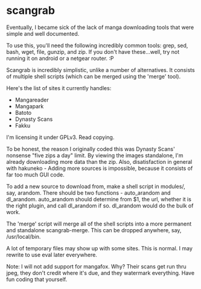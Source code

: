 scangrab
=====

Eventually, I became sick of the lack of manga downloading tools that were simple and well documented.

To use this, you'll need the following incredibly common tools: grep, sed, bash, wget, file, gunzip, and zip. If you don't have these...well, try not running it on android or a netgear router. :P

Scangrab is incredibly simplistic, unlike a number of alternatives. It consists of multiple shell scripts (which can be merged using the 'merge' tool).

Here's the list of sites it currently handles:
 * Mangareader
 * Mangapark
 * Batoto
 * Dynasty Scans
 * Fakku

I'm licensing it under GPLv3. Read copying.

To be honest, the reason I originally coded this was Dynasty Scans' nonsense "five zips a day" limit. By viewing the images standalone, I'm already downloading more data than the zip. Also, disatisfaction in general with hakuneko - Adding more sources is impossible, because it consists of far too much GUI code.

To add a new source to download from, make a shell script in modules/, say, arandom. There should be two functions - auto_arandom and dl_arandom. auto_arandom should determine from $1, the url, whether it is the right plugin, and call dl_arandom if so. dl_arandom would do the bulk of work.

The 'merge' script will merge all of the shell scripts into a more permanent and standalone scangrab-merge. This can be dropped anywhere, say, /usr/local/bin.

A lot of temporary files may show up with some sites. This is normal. I may rewrite to use eval later everywhere.

Note: I will not add support for mangafox. Why? Their scans get run thru jpeg, they don't credit where it's due, and they watermark everything. Have fun coding that yourself.
